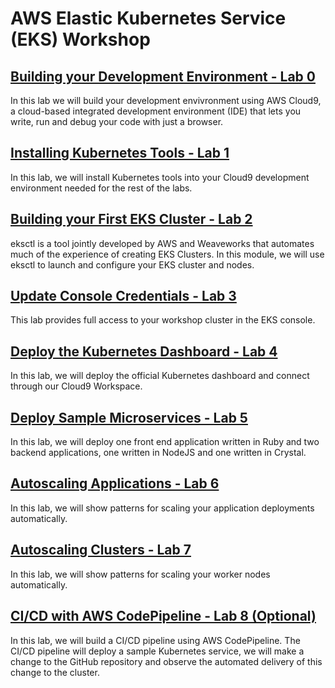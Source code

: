 # AWS Elastic Kubernetes Service (EKS) Workshop

## [Building your Development Environment - Lab 0](./0-build-your-development-environment)

In this lab we will build your development envivronment using AWS Cloud9, a cloud-based integrated development environment (IDE) that lets you write, run and debug your code with just a browser.

## [Installing Kubernetes Tools - Lab 1](./1-install-kubernetes-tools)

In this lab, we will install Kubernetes tools into your Cloud9 development environment needed for the rest of the labs.

## [Building your First EKS Cluster - Lab 2](./2-build-eks-cluster-eksctl)

eksctl is a tool jointly developed by AWS and Weaveworks that automates much of the experience of creating EKS Clusters. In this module, we will use eksctl to launch and configure your EKS cluster and nodes.

## [Update Console Credentials - Lab 3](./3-update-console-credentials)

This lab provides full access to your workshop cluster in the EKS console.

## [Deploy the Kubernetes Dashboard - Lab 4](./4-deploy-kubernetes-dashboard)

In this lab, we will deploy the official Kubernetes dashboard and connect through our Cloud9 Workspace.

## [Deploy Sample Microservices - Lab 5](./5-deploy-sample-microservices)

In this lab, we will deploy one front end application written in Ruby and two backend applications, one written in NodeJS and one written in Crystal.

## [Autoscaling Applications - Lab 6](./6-autoscaling-applications)

In this lab, we will show patterns for scaling your application deployments automatically.

## [Autoscaling Clusters - Lab 7](./7-autoscaling-clusters)

In this lab, we will show patterns for scaling your worker nodes automatically.

## [CI/CD with AWS CodePipeline - Lab 8 (Optional)](./8-cicd_codepipeline)

In this lab, we will build a CI/CD pipeline using AWS CodePipeline. The CI/CD pipeline will deploy a sample Kubernetes service, we will make a change to the GitHub repository and observe the automated delivery of this change to the cluster.